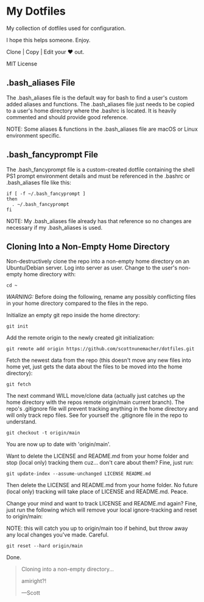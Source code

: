 # My Dotfiles

My collection of dotfiles used for configuration.

I hope this helps someone. Enjoy.

Clone | Copy | Edit your ❤️ out.

MIT License

## .bash_aliases File

The .bash_aliases file is the default way for bash to find a user's custom added aliases and functions. The .bash_aliases file just needs to be copied to a user's home directory where the .bashrc is located. It is heavily commented and should provide good reference. 

NOTE: Some aliases & functions in the .bash_aliases file are macOS or Linux environment specific.

## .bash_fancyprompt File

The .bash_fancyprompt file is a custom-created dotfile containing the shell PS1 prompt environment details and must be referenced in the .bashrc or .bash_aliases file like this:

```
if [ -f ~/.bash_fancyprompt ]
then
  . ~/.bash_fancyprompt
fi
```

NOTE: My .bash_aliases file already has that reference so no changes are necessary if my .bash_aliases is used.

## Cloning Into a Non-Empty Home Directory

Non-destructively clone the repo into a non-empty home directory on an Ubuntu/Debian server. Log into server as user. Change to the user's non-empty home directory with:

```
cd ~
```

_*WARNING:*_ Before doing the following, rename any possibly conflicting files in your home directory compared to the files in the repo.

Initialize an empty git repo inside the home directory:

```
git init
```

Add the remote origin to the newly created git initialization:

```
git remote add origin https://github.com/scottnunemacher/dotfiles.git
```

Fetch the newest data from the repo (this doesn't move any new files into home yet, just gets the data about the files to be moved into the home directory):

```
git fetch
```

The next command WILL move/clone data (actually just catches up the home directory with the repos remote origin/main current branch). The repo's .gitignore file will prevent tracking anything in the home directory and will only track repo files. See for yourself the .gitignore file in the repo to understand.

```
git checkout -t origin/main
```

You are now up to date with 'origin/main'.

Want to delete the LICENSE and README.md from your home folder and stop (local only) tracking them cuz... don't care about them? Fine, just run: 

```
git update-index --assume-unchanged LICENSE README.md
```

Then delete the LICENSE and README.md from your home folder. No future (local only) tracking will take place of LICENSE and README.md. Peace.

Change your mind and want to track LICENSE and README.md again? Fine, just run the following which will remove your local ignore-tracking and reset to origin/main:

NOTE: this will catch you up to origin/main too if behind, but throw away any local changes you've made. Careful.

```
git reset --hard origin/main
```

Done.

> Cloning into a non-empty directory...
>
> amiright?!
>
> —Scott
